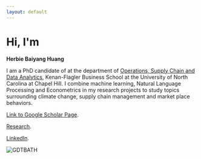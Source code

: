 ```yaml
---
layout: default
---
```


 

# Hi, I'm 
**Herbie Baiyang Huang** 

I am a PhD candidate of at the department of [Operations, Supply Chain and Data Analytics](https://www.kenan-flagler.unc.edu/programs/phd/academics-areas/operations/),  Kenan-Flagler Business School at the University of North Carolina at Chapel Hill. I combine machine learning, Natural Language Processing and Econometrics in my research projects to study topics surrounding climate change, supply chain management and market place behaviors. 


[Link to Google Scholar Page](https://scholar.google.com/citations?user=XUzxAcwAAAAJ). 

[Research](./another-page.html). 

[LinkedIn](https://www.linkedin.com/in/herbiehuang/). 

 
 

![GDTBATH](https://raw.githubusercontent.com/herbsh/herbsh.github.io/master/assets/img/dean_dome.jpg)    







 
